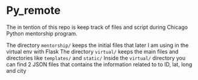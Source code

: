 # Py_remote
The in tention of this repo is keep track of files and script during Chicago Python mentorship program.

The directory `mentorship/` keeps the initial files that later I am using in the virtual env with Flask
The directory `virtual/` keeps the main files and directories like `templates/` and `static/` 
Inside the `virtual/` directory you can find 2 JSON files that contains the information related to to ID, lat, long and city
